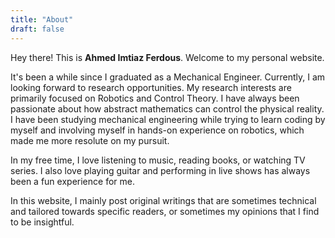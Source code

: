 ```yaml
---
title: "About"
draft: false
---
```


Hey there! This is **Ahmed Imtiaz Ferdous**. Welcome to my personal website.

It's been a while since I graduated as a Mechanical Engineer. Currently, I am looking forward to research opportunities. My research interests are primarily focused on Robotics and Control Theory. I have always been passionate about how abstract mathematics can control the physical reality. I have been studying mechanical engineering while trying to learn coding by myself and involving myself in hands-on experience on robotics, which made me more resolute on my pursuit.  

In my free time, I love listening to music, reading books, or watching TV series. I also love playing guitar and performing in live shows has always been a fun experience for me.  

In this website, I mainly post original writings that are sometimes technical and tailored towards specific readers, or sometimes my opinions that I find to be insightful.
